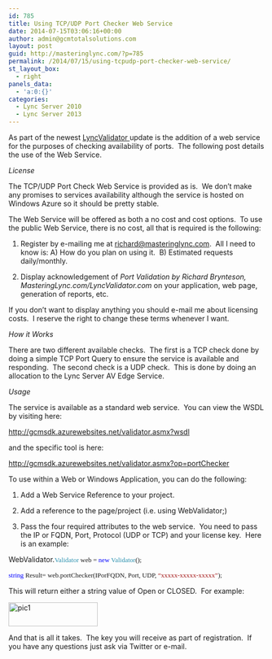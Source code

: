 ```yaml
---
id: 785
title: Using TCP/UDP Port Checker Web Service
date: 2014-07-15T03:06:16+00:00
author: admin@gcmtotalsolutions.com
layout: post
guid: http://masteringlync.com/?p=785
permalink: /2014/07/15/using-tcpudp-port-checker-web-service/
st_layout_box:
  - right
panels_data:
  - 'a:0:{}'
categories:
  - Lync Server 2010
  - Lync Server 2013
---
```

As part of the newest <a href="http://lyncvalidator.com" target="_blank">LyncValidator </a>update is the addition of a web service for the purposes of checking availability of ports.  The following post details the use of the Web Service.

_License_

The TCP/UDP Port Check Web Service is provided as is.  We don&#8217;t make any promises to services availability although the service is hosted on Windows Azure so it should be pretty stable.

The Web Service will be offered as both a no cost and cost options.  To use the public Web Service, there is no cost, all that is required is the following:

1. Register by e-mailing me at <a href="mailto:richard@masteringlync.com" target="_blank">richard@masteringlync.com</a>.  All I need to know is: A) How do you plan on using it.  B) Estimated requests daily/monthly.

2. Display acknowledgement of _Port Validation by Richard Brynteson, MasteringLync.com/LyncValidator.com_ on your application, web page, generation of reports, etc.

If you don&#8217;t want to display anything you should e-mail me about licensing costs.  I reserve the right to change these terms whenever I want.

_How it Works_

There are two different available checks.  The first is a TCP check done by doing a simple TCP Port Query to ensure the service is available and responding.  The second check is a UDP check.  This is done by doing an allocation to the Lync Server AV Edge Service.

_Usage_

The service is available as a standard web service.  You can view the WSDL by visiting here:

<http://gcmsdk.azurewebsites.net/validator.asmx?wsdl>

and the specific tool is here:

<http://gcmsdk.azurewebsites.net/validator.asmx?op=portChecker>

To use within a Web or Windows Application, you can do the following:

1. Add a Web Service Reference to your project.

2. Add a reference to the page/project (i.e. using WebValidator;)

3. Pass the four required attributes to the web service.  You need to pass the IP or FQDN, Port, Protocol (UDP or TCP) and your license key.  Here is an example:

WebValidator.<span style="color: #2b91af;font-family: Consolas;font-size: small"><span style="color: #2b91af;font-family: Consolas;font-size: small"><span style="color: #2b91af;font-family: Consolas;font-size: small">Validator</span></span></span><span style="font-family: Consolas;font-size: small"><span style="font-family: Consolas;font-size: small"> web = </span></span><span style="color: #0000ff;font-family: Consolas;font-size: small"><span style="color: #0000ff;font-family: Consolas;font-size: small"><span style="color: #0000ff;font-family: Consolas;font-size: small">new </span></span></span><span style="color: #2b91af;font-family: Consolas;font-size: small"><span style="color: #2b91af;font-family: Consolas;font-size: small"><span style="color: #2b91af;font-family: Consolas;font-size: small">Validator</span></span></span><span style="font-family: Consolas;font-size: small"><span style="font-family: Consolas;font-size: small">();</span></span>

<span style="color: #0000ff;font-family: Consolas;font-size: small"><span style="color: #0000ff;font-family: Consolas;font-size: small"><span style="color: #0000ff;font-family: Consolas;font-size: small">string</span></span></span><span style="font-family: Consolas;font-size: small"><span style="font-family: Consolas;font-size: small"> Result= web.portChecker(IPorFQDN, Port, UDP</span></span><span style="font-family: Consolas;font-size: small"><span style="font-family: Consolas;font-size: small">, </span></span><span style="color: #a31515;font-family: Consolas;font-size: small"><span style="color: #a31515;font-family: Consolas;font-size: small"><span style="color: #a31515;font-family: Consolas;font-size: small">&#8220;xxxxx-xxxxx-xxxxx&#8221;</span></span></span><span style="font-family: Consolas;font-size: small"><span style="font-family: Consolas;font-size: small">);</span></span>

This will return either a string value of Open or CLOSED.  For example:

[<img class="alignnone wp-image-787 size-full" src="https://i1.wp.com/masteringlync.gcmtotalsolutions.com/wp-content/uploads/sites/2/2014/07/pic12.png?resize=175%2C47&#038;ssl=1" alt="pic1" width="175" height="47" data-recalc-dims="1" />](https://i1.wp.com/masteringlync.com/files/2014/07/pic12.png)

And that is all it takes.  The key you will receive as part of registration.  If you have any questions just ask via Twitter or e-mail.